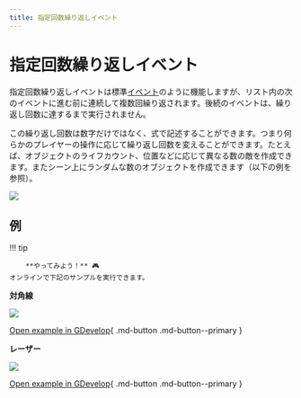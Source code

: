 ```yaml
---
title: 指定回数繰り返しイベント
---
```

# 指定回数繰り返しイベント

指定回数繰り返しイベントは標準[イベント](/gdevelop5/events)のように機能しますが、リスト内の次のイベントに進む前に連続して複数回繰り返されます。後続のイベントは、繰り返し回数に達するまで実行されません。

この繰り返し回数は数字だけではなく、式で記述することができます。つまり何らかのプレイヤーの操作に応じて繰り返し回数を変えることができます。たとえば、オブジェクトのライフカウント、位置などに応じて異なる数の敵を作成できます。またシーン上にランダムな数のオブジェクトを作成できます（以下の例を参照）。

![](/gdevelop5/events/repeat-example.png)

## 例

!!! tip

        **やってみよう！** 🎮
    オンラインで下記のサンプルを実行できます。

**対角線**

[![](/gdevelop5/events/diagonals.png)](https://editor.gdevelop-app.com/?project=example://find-diagonals)

[Open example in GDevelop](https://editor.gdevelop.io/?project=example://find-diagonals){ .md-button .md-button--primary }

**レーザー**

[![](/gdevelop5/events/lasernew.png)](https://editor.gdevelop-app.com/?project=example://zombie-laser)

[Open example in GDevelop](https://editor.gdevelop.io/?project=example://zombie-laser){ .md-button .md-button--primary }